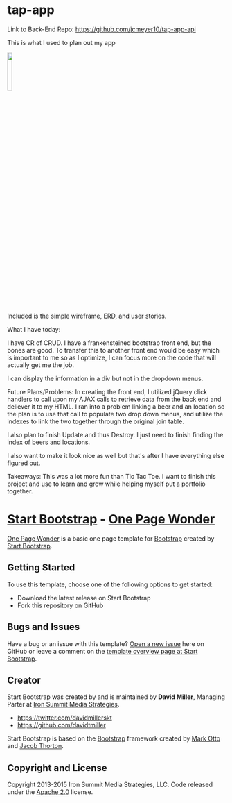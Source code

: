 # tap-app

Link to Back-End Repo: https://github.com/jcmeyer10/tap-app-api

This is what I used to plan out my app

<img src="https://cloud.githubusercontent.com/assets/12531471/11219766/4bba02ae-8d2a-11e5-9b2a-a2a97dc65bf8.jpg" width="15%"></img>

Included is the simple wireframe, ERD, and user stories.

What I have today:

I have CR of CRUD.  I have a frankensteined bootstrap front end, but the bones are good.  To transfer this to another front end would be easy which is important to me so as I optimize, I can focus more on the code that will actually get me the job.

I can display the information in a div but not in the dropdown menus.

Future Plans/Problems:
In creating the front end, I utilized jQuery click handlers to call upon my AJAX calls to retrieve data from the back end and deliever it to my HTML.  I ran into a problem linking a beer and an location so the plan is to use that call to populate two drop down menus, and utilize the indexes to link the two together through the original join table.

I also plan to finish Update and thus Destroy.  I just need to finish finding the index of beers and locations.

I also want to make it look nice as well but that's after I have everything else figured out.

Takeaways:
This was a lot more fun than Tic Tac Toe.  I want to finish this project and use to learn and grow while helping myself put a portfolio together.



# [Start Bootstrap](http://startbootstrap.com/) - [One Page Wonder](http://startbootstrap.com/template-overviews/one-page-wonder/)

[One Page Wonder](http://startbootstrap.com/template-overviews/one-page-wonder/) is a basic one page template for [Bootstrap](http://getbootstrap.com/) created by [Start Bootstrap](http://startbootstrap.com/).

## Getting Started

To use this template, choose one of the following options to get started:
* Download the latest release on Start Bootstrap
* Fork this repository on GitHub

## Bugs and Issues

Have a bug or an issue with this template? [Open a new issue](https://github.com/IronSummitMedia/startbootstrap-one-page-wonder/issues) here on GitHub or leave a comment on the [template overview page at Start Bootstrap](http://startbootstrap.com/template-overviews/one-page-wonder/).

## Creator

Start Bootstrap was created by and is maintained by **David Miller**, Managing Parter at [Iron Summit Media Strategies](http://www.ironsummitmedia.com/).

* https://twitter.com/davidmillerskt
* https://github.com/davidtmiller

Start Bootstrap is based on the [Bootstrap](http://getbootstrap.com/) framework created by [Mark Otto](https://twitter.com/mdo) and [Jacob Thorton](https://twitter.com/fat).

## Copyright and License

Copyright 2013-2015 Iron Summit Media Strategies, LLC. Code released under the [Apache 2.0](https://github.com/IronSummitMedia/startbootstrap-one-page-wonder/blob/gh-pages/LICENSE) license.
